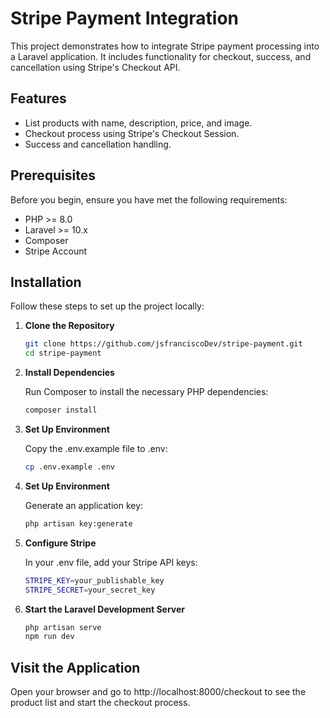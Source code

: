 # Stripe Payment Integration

This project demonstrates how to integrate Stripe payment processing into a Laravel application. It includes functionality for checkout, success, and cancellation using Stripe's Checkout API.

## Features

- List products with name, description, price, and image.
- Checkout process using Stripe's Checkout Session.
- Success and cancellation handling.

## Prerequisites

Before you begin, ensure you have met the following requirements:

- PHP >= 8.0
- Laravel >= 10.x
- Composer
- Stripe Account

## Installation

Follow these steps to set up the project locally:

1. **Clone the Repository**

   ```bash
   git clone https://github.com/jsfranciscoDev/stripe-payment.git
   cd stripe-payment

2. **Install Dependencies**

    Run Composer to install the necessary PHP dependencies:
     ```bash
    composer install

3. **Set Up Environment**

    Copy the .env.example file to .env:
     ```bash
   cp .env.example .env

4. **Set Up Environment**

   Generate an application key:
     ```bash
   php artisan key:generate

5. **Configure Stripe**

   In your .env file, add your Stripe API keys:
     ```bash
   STRIPE_KEY=your_publishable_key
   STRIPE_SECRET=your_secret_key


6. **Start the Laravel Development Server**
    ```bash
    php artisan serve
    npm run dev


## Visit the Application
Open your browser and go to http://localhost:8000/checkout to see the product list and start the checkout process.



